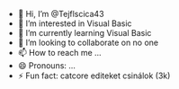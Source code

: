 - 👋 Hi, I’m @Tejflscica43
- 👀 I’m interested in Visual Basic
- 🌱 I’m currently learning Visual Basic
- 💞️ I’m looking to collaborate on no one
- 📫 How to reach me ...
- 😄 Pronouns: ...
- ⚡ Fun fact: catcore editeket csinálok (3k)

<!---
Tejflscica43/Tejflscica43 is a ✨ special ✨ repository because its `README.md` (this file) appears on your GitHub profile.
You can click the Preview link to take a look at your changes.
--->
